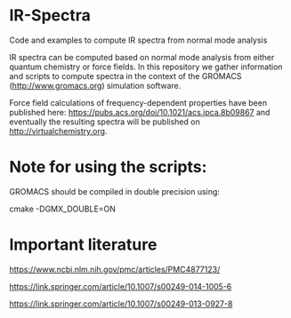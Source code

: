 # IR-Spectra
Code and examples to compute IR spectra from normal mode analysis

IR spectra can be computed based on normal mode analysis from either quantum chemistry or force fields. In this repository we gather information and scripts to compute spectra in the context of the GROMACS (http://www.gromacs.org) simulation software.

Force field calculations of frequency-dependent properties have been published here: https://pubs.acs.org/doi/10.1021/acs.jpca.8b09867 and eventually the resulting spectra will be published on http://virtualchemistry.org.

Note for using the scripts:
===========================

GROMACS should be compiled in double precision using:

cmake -DGMX_DOUBLE=ON 

Important literature
====================

https://www.ncbi.nlm.nih.gov/pmc/articles/PMC4877123/

https://link.springer.com/article/10.1007/s00249-014-1005-6

https://link.springer.com/article/10.1007/s00249-013-0927-8

